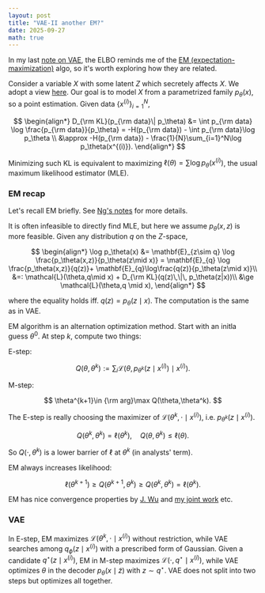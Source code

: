 ```yaml
---
layout: post
title: "VAE-II another EM?"
date: 2025-09-27
math: true
---
```


In my last [note on VAE](https://ziluma.github.io/2025/09/25/VAE1.html), the ELBO reminds me of the [EM (expectation-maximization)](https://en.wikipedia.org/wiki/Expectation%E2%80%93maximization_algorithm) algo, so it's worth exploring how they are related.


<!-- We use Jensen a lot, which says for any convex $\phi$,
$$
    \phi(\mathbf{E}X)\le \mathbf{E}[\phi(X)].
$$
If $\phi$ is strictly convex, the equality holds iff. $X=\mathbf{E}X$ a.s.
The proof is essentially the base case: $ \phi(\frac{a+b}{2})\le \frac{1}{2}(\phi(a)+\phi(b)). $ -->

Consider a variable $X$ with some latent $Z$ which secretely affects $X$.
We adopt a view [here](https://deepgenerativemodels.github.io/notes/vae/).
Our goal is to model $X$ from a parametrized family $p_\theta(x),$ so a point estimation. Given data 
$\lbrace x^{(i)} \rbrace_{i=1}^N,$

$$
\begin{align*}
D_{\rm KL}(p_{\rm data}\| p_\theta)
&= \int p_{\rm data} \log \frac{p_{\rm data}}{p_\theta}
= -H(p_{\rm data}) - \int p_{\rm data}\log p_\theta \\
&\approx  -H(p_{\rm data}) - \frac{1}{N}\sum_{i=1}^N\log p_\theta(x^{(i)}).
\end{align*}
$$

Minimizing such KL is equivalent to maximizing $\ell(\theta)=\sum \log p_\theta(x^{(i)})$, the usual maximum likelihood estimator (MLE).

### EM recap

Let's recall EM briefly. See [Ng's notes](https://cs229.stanford.edu/notes2020spring/cs229-notes8.pdf) for more details.

It is often infeasible to directly find MLE, but here we assume $p_\theta(x,z)$ is more feasible. Given any distribution $q$ on the $Z$-space,

$$
\begin{align*}
\log p_\theta(x) 
&= \mathbf{E}_{z\sim q} \log \frac{p_\theta(x,z)}{p_\theta(z\mid x)}
= \mathbf{E}_{q} \log \frac{p_\theta(x,z)}{q(z)}+
\mathbf{E}_{q}\log\frac{q(z)}{p_\theta(z\mid x)}\\ 
&=: \mathcal{L}(\theta,q\mid x) + D_{\rm KL}(q(z)\,\|\, p_\theta(z|x))\\ 
&\ge \mathcal{L}(\theta,q \mid x),
\end{align*}
$$

where the equality holds iff. $q(z)=p_\theta(z\mid x).$ 
The computation is the same as in VAE.

EM algorithm is an alternation optimization method. Start with an initla guess $\theta^0$.
At step $k$, 
compute two things: 

E-step:

$$
    Q(\theta,\theta^k) := \sum_{i} \mathcal{L}(\theta,p_{\theta^k}(z\mid x^{(i)})\mid x^{(i)}).
$$

M-step:

$$
    \theta^{k+1}\in {\rm arg}\max Q(\theta,\theta^k).
$$

The E-step is really choosing the maximizer of $\mathcal{L}(\theta^k,\cdot \mid x^{(i)})$, i.e. $p_{\theta^k}(z\mid x^{(i)}).$


$$
Q(\theta^k,\theta^k)=\ell(\theta^k),\quad 
Q(\theta,\theta^k)\le \ell(\theta).
$$ 

So $Q(\cdot,\theta^k)$ is a lower barrier of $\ell$ at $\theta^k$ (in analysts' term). 

EM always increases likelihood:

$$
    \ell(\theta^{k+1})\ge Q(\theta^{k+1},\theta^{k})
    \ge Q(\theta^k,\theta^k) = \ell(\theta^k). 
$$

EM has nice convergence properties by [J. Wu](https://projecteuclid.org/journals/annals-of-statistics/volume-11/issue-1/On-the-Convergence-Properties-of-the-EM-Algorithm/10.1214/aos/1176346060.full) and [my joint work](https://www.sciencedirect.com/science/article/abs/pii/S0020025518304535) etc.

### VAE

In E-step, EM maximizes $\mathcal{L}(\theta^k,\cdot\mid x^{(i)})$ without restriction, while VAE searches among $q_\phi(z\mid x^{(i)})$ with a prescribed form of Gaussian.
Given a candidate $q^\star(z\mid x^{(i)})$, EM in M-step maximizes $\mathcal{L}(\cdot,q^\star\mid x^{(i)})$, while VAE optimizes $\theta$ in the decoder $p_\theta(x\mid \tilde z)$ with $z\sim q^\star$.
VAE does not split into two steps but optimizes all together.